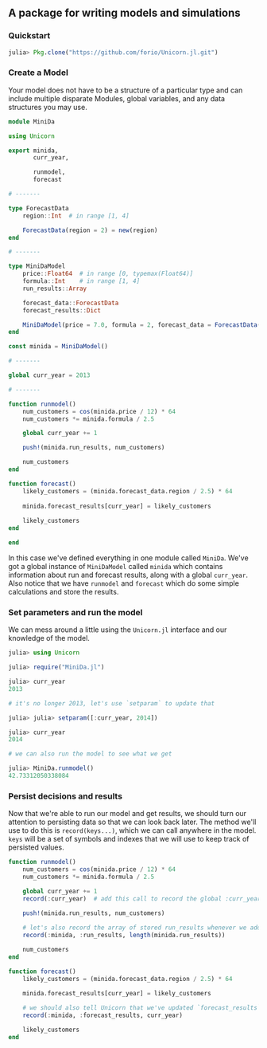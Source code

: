 ## A package for writing models and simulations

### Quickstart

```julia
julia> Pkg.clone("https://github.com/forio/Unicorn.jl.git")
```


### Create a Model

Your model does not have to be a structure of a particular type and can include multiple disparate Modules, global variables, and any data structures you may use.

```julia
module MiniDa

using Unicorn

export minida,
       curr_year,

       runmodel,
       forecast

# -------

type ForecastData
    region::Int  # in range [1, 4]

    ForecastData(region = 2) = new(region)
end

# -------

type MiniDaModel
    price::Float64  # in range [0, typemax(Float64)]
    formula::Int    # in range [1, 4]
    run_results::Array

    forecast_data::ForecastData
    forecast_results::Dict

    MiniDaModel(price = 7.0, formula = 2, forecast_data = ForecastData()) = new(price, formula, Any[], forecast_data, Dict())
end

const minida = MiniDaModel()

# -------

global curr_year = 2013

# -------

function runmodel()
    num_customers = cos(minida.price / 12) * 64
    num_customers *= minida.formula / 2.5

    global curr_year += 1

    push!(minida.run_results, num_customers)

    num_customers
end

function forecast()
    likely_customers = (minida.forecast_data.region / 2.5) * 64
    
    minida.forecast_results[curr_year] = likely_customers    
    
    likely_customers
end

end
```

In this case we've defined everything in one module called `MiniDa`. We've got a global instance of `MiniDaModel` called `minida` which contains information about run and forecast results, along with a global `curr_year`. Also notice that we have `runmodel` and `forecast` which do some simple calculations and store the results.

### Set parameters and run the model

We can mess around a little using the `Unicorn.jl` interface and our knowledge of the model.

```julia
julia> using Unicorn

julia> require("MiniDa.jl")

julia> curr_year
2013

# it's no longer 2013, let's use `setparam` to update that

julia> julia> setparam([:curr_year, 2014])

julia> curr_year
2014

# we can also run the model to see what we get

julia> MiniDa.runmodel()
42.73312050338084
```

### Persist decisions and results

Now that we're able to run our model and get results, we should turn our attention to persisting data so that we can look back later. The method we'll use to do this is `record(keys...)`, which we can call anywhere in the model. `keys` will be a set of symbols and indexes that we will use to keep track of persisted values.

```julia
function runmodel()
    num_customers = cos(minida.price / 12) * 64
    num_customers *= minida.formula / 2.5

    global curr_year += 1
    record(:curr_year)  # add this call to record the global :curr_year value

    push!(minida.run_results, num_customers)
    
    # let's also record the array of stored run_results whenever we add a new one
    record(:minida, :run_results, length(minida.run_results))

    num_customers
end

function forecast()
    likely_customers = (minida.forecast_data.region / 2.5) * 64

    minida.forecast_results[curr_year] = likely_customers
    
    # we should also tell Unicorn that we've updated `forecast_results` whenever we change it
    record(:minida, :forecast_results, curr_year)

    likely_customers
end
```

